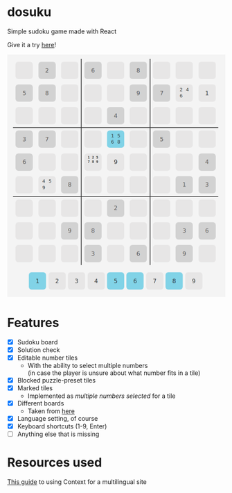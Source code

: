 # dosuku

Simple sudoku game made with React

Give it a try [here](https://toberge.github.io/dosuku/)!

![Demo picture: Sudoku game in progress](res/demo.png)

# Features

- [x] Sudoku board
- [x] Solution check
- [x] Editable number tiles
  - With the ability to select multiple numbers  
    (in case the player is unsure about what number fits in a tile)
- [x] Blocked puzzle-preset tiles
- [x] Marked tiles
  - Implemented as _multiple numbers selected_ for a tile
- [x] Different boards
  - Taken from [here](https://dingo.sbs.arizona.edu/~sandiway/sudoku/examples.html)
- [x] Language setting, of course
- [x] Keyboard shortcuts (1-9, Enter)
- [ ] Anything else that is missing

# Resources used

[This guide](https://dev.to/halilcanozcelik/create-a-multi-language-website-with-react-context-api-4i27)
to using Context for a multilingual site
